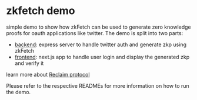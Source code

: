 # zkfetch demo

simple demo to show how zkFetch can be used to generate zero knowledge proofs for oauth applications like twitter. The demo is split into two parts:

- [backend](backend/README.md): express server to handle twitter auth and generate zkp using zkFetch
- [frontend](frontend/README.md): next.js app to handle user login and display the generated zkp and verify it

learn more about [Reclaim protocol](https://reclaimprotocol.org/)

Please refer to the respective READMEs for more information on how to run the demo. 

